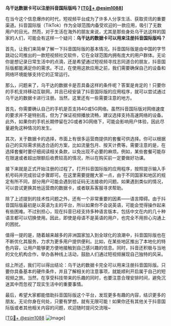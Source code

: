 **乌干达数据卡可以注册抖音国际版吗？[[TG💪+ @esim1088](https://t.me/s/esim1088)]**

在当今这个信息爆炸的时代，短视频平台成为了许多人分享生活、获取资讯的重要渠道。抖音国际版（TikTok）作为全球范围内备受欢迎的一款应用，吸引了无数用户的目光。然而，对于生活在海外的朋友来说，尤其是那些身处乌干达这样的国家的人们，可能会有这样一个疑问：**乌干达的数据卡可以用来注册抖音国际版吗？**

首先，让我们来简单了解一下抖音国际版的基本情况。抖音国际版是由中国的字节跳动公司推出的一款短视频社交软件，它在全球范围内拥有庞大的用户群体。无论你是想记录日常生活中的点滴，还是希望通过短视频寻找志同道合的朋友，抖音国际版都能满足你的需求。不过，在使用这款应用之前，我们需要确保自己的设备和网络环境能够支持它的正常运行。

那么，问题来了，乌干达的数据卡是否具备这样的条件呢？答案是肯定的！只要你的手机支持移动互联网，并且已经安装了抖音国际版的应用程序，就可以尝试通过乌干达的数据卡进行注册。当然，这里还有一些需要注意的地方。

首先，你需要确认自己的手机是否支持4G或5G网络。虽然抖音国际版对网络速度的要求并不是特别高，但为了保证视频播放流畅，建议选择支持高速网络的设备。此外，如果你的手机长期停留在2G或者3G网络下，可能会影响用户体验，因此尽量避免这种情况的发生。

其次，关于数据卡的选择，市面上有很多运营商提供的套餐可供选择。你可以根据自己的实际需求挑选合适的方案，比如流量包月、按天计费等。需要注意的是，在选择套餐时要仔细阅读相关条款，以免出现不必要的麻烦。例如，某些套餐可能存在限速或者超出限额后收费较高的情况，所以在购买前一定要做好功课。

接下来就是正式开始注册的过程了。打开抖音国际版的应用程序，按照提示输入手机号码并完成验证步骤即可。在这里需要提醒大家一点，由于不同国家和地区的规定有所不同，部分用户可能会遇到验证码无法接收的问题。如果遇到类似的情况，可以尝试更换其他运营商的数据卡，或者联系客服寻求帮助。

除了上述提到的技术性问题之外，还有一个非常重要的因素——语言障碍。由于抖音国际版最初是以英语为主的平台，所以如果你不会说英语，可能会觉得操作起来有些困难。不过别担心，现在抖音已经支持多种语言版本，包括中文在内的几十种语言都可以切换使用。因此，即使是母语不是英语的用户，也完全不用担心沟通上的困扰。

值得一提的是，随着越来越多的非洲国家加入到全球化的浪潮中，抖音国际版也在不断优化其服务，力求为更多用户提供便利。比如，在某些地区推出了本地化的特色内容，让用户能够更方便地接触到自己感兴趣的信息。同时，抖音还积极与当地的文化机构合作，举办各种线上活动，鼓励人们通过短视频展现自己独特的风采。

综上所述，我们可以得出结论：乌干达的数据卡完全可以用来注册抖音国际版。只要你具备基本的硬件条件，并且了解相关的注意事项，就能顺利开启属于自己的短视频之旅。当然，在享受科技带来的乐趣的同时，也要注意合理安排时间，避免沉迷其中而忽视了现实生活中的重要事情。

最后，希望大家都能借助抖音国际版这个平台，发现更多有趣的内容，结识更多的朋友。无论你身在何处，只要有梦想，就有无限可能！如果你还有其他关于抖音国际版或者其他相关内容的问题，欢迎随时提问交流哦~

[[TG💪+ @esim1088](https://t.me/s/esim1088) ![Image](https://i.postimg.cc/4NQfJmqS/Snipaste-2025-05-13-00-14-12.png)]